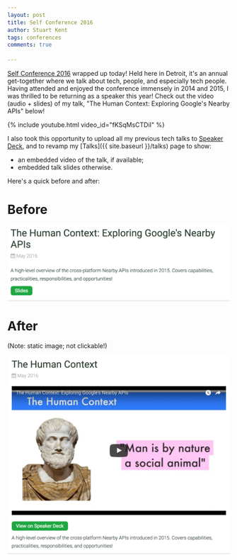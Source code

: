 ```yaml
---
layout: post
title: Self Conference 2016
author: Stuart Kent
tags: conferences
comments: true

---
```


[Self Conference 2016](http://selfconference.org/) wrapped up today! Held here in Detroit, it's an annual get-together where we talk about tech, people, and especially tech people. Having attended and enjoyed the conference immensely in 2014 and 2015, I was thrilled to be returning as a speaker this year! Check out the video (audio + slides) of my talk, "The Human Context: Exploring Google's Nearby APIs" below!

{% include youtube.html video_id="fKSqMsCTDiI" %}

I also took this opportunity to upload all my previous tech talks to [Speaker Deck](https://speakerdeck.com/stkent), and to revamp my [Talks]({{ site.baseurl }}/talks) page to show:

- an embedded video of the talk, if available;
- embedded talk slides otherwise.

Here's a quick before and after:

# Before

<div class="image-container" style="background-color:#EEE">
	<img src="/assets/images/self-conference-2016-talks-page-before.png" />
</div>

# After

(Note: static image; not clickable!)

<div class="image-container" style="background-color:#EEE">
	<img src="/assets/images/self-conference-2016-talks-page-after.png" />
</div>
